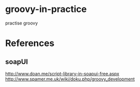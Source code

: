 # groovy-in-practice
practise groovy


# References
## soapUI
http://www.doan.me/script-library-in-soapui-free.aspx
http://www.spamer.me.uk/wiki/doku.php/groovy_development
